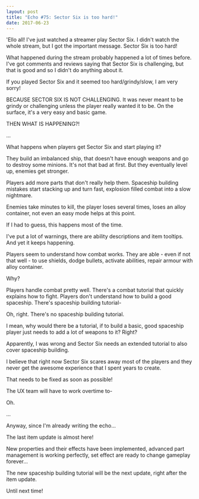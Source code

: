 ```yaml
---
layout: post
title: "Echo #75: Sector Six is too hard!"
date: 2017-06-23
---
```


'Ello all! I've just watched a streamer play Sector Six.
I didn't watch the whole stream, but I got the important message. Sector Six is too hard!

What happened during the stream probably happened a lot of times before.
I've got comments and reviews saying that Sector Six is challenging, but that is good and so I didn't do anything about it.

If you played Sector Six and it seemed too hard/grindy/slow, I am very sorry!

BECAUSE SECTOR SIX IS NOT CHALLENGING.
It was never meant to be grindy or challenging unless the player really wanted it to be.
On the surface, it's a very easy and basic game.

THEN WHAT IS HAPPENING?!

...

What happens when players get Sector Six and start playing it?

They build an imbalanced ship, that doesn't have enough weapons and go to destroy some minions.
It's not that bad at first.
But they eventually level up, enemies get stronger. 

Players add more parts that don't really help them.
Spaceship building mistakes start stacking up and turn fast, explosion filled combat into a slow nightmare.

Enemies take minutes to kill, the player loses several times, loses an alloy container, not even an easy mode helps at this point.

If I had to guess, this happens most of the time.

I've put a lot of warnings, there are ability descriptions and item tooltips.
And yet it keeps happening.

Players seem to understand how combat works.
They are able - even if not that well - to use shields, dodge bullets, activate abilities, repair armour with alloy container.

Why?

Players handle combat pretty well. There's a combat tutorial that quickly explains how to fight.
Players don't understand how to build a good spaceship. There's spaceship building tutorial- 

Oh, right.
There's no spaceship building tutorial.

I mean, why would there be a tutorial, if to build a basic, good spaceship player just needs to add a lot of weapons to it?
Right?

Apparently, I was wrong and Sector Six needs an extended tutorial to also cover spaceship building.

I believe that right now Sector Six scares away most of the players and they never get the awesome experience that I spent years to create.

That needs to be fixed as soon as possible!

The UX team will have to work overtime to- 

Oh.

...

Anyway, since I'm already writing the echo...

The last item update is almost here!

New properties and their effects have been implemented, advanced part management is working perfectly, set effect are ready to change gameplay forever...

The new spaceship building tutorial will be the next update, right after the item update.

Until next time!

